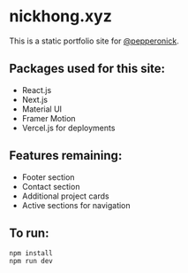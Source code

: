 # nickhong.xyz
This is a static portfolio site for [@pepperonick](https://twitter.com/pepperonick).

## Packages used for this site:
* React.js
* Next.js
* Material UI
* Framer Motion
* Vercel.js for deployments

## Features remaining:
* Footer section
* Contact section
* Additional project cards
* Active sections for navigation

## To run:
```
npm install
npm run dev
```